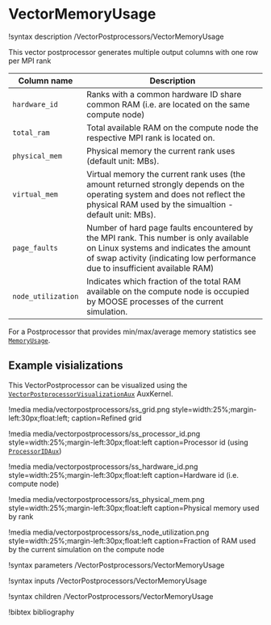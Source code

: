 # VectorMemoryUsage

!syntax description /VectorPostprocessors/VectorMemoryUsage

This vector postprocessor generates multiple output columns with one row per MPI rank

| Column name   | Description |
|---------------|--------------|
| `hardware_id` | Ranks with a common hardware ID share common RAM (i.e. are located on the same compute node)|
| `total_ram`   | Total available RAM on the compute node the respective MPI rank is located on.|
| `physical_mem`| Physical memory the current rank uses (default unit: MBs).|
| `virtual_mem` | Virtual memory the current rank uses (the amount returned strongly depends on the operating system and does not reflect the physical RAM used by the simualtion - default unit: MBs).|
| `page_faults` | Number of hard page faults encountered by the MPI rank. This number is only available on Linux systems and indicates the amount of swap activity (indicating low performance due to insufficient available RAM)|
| `node_utilization`| Indicates which fraction of the total RAM available on the compute node is occupied by MOOSE processes of the current simulation.|

For a Postprocessor that provides min/max/average memory statistics see
[`MemoryUsage`](/MemoryUsage.md).

## Example visializations

This VectorPostprocessor can be visualized using the
[`VectorPostprocessorVisualizationAux`](/VectorPostprocessorVisualizationAux.md)
AuxKernel.

<div style="clear:both"></div>

!media media/vectorpostprocessors/ss_grid.png style=width:25%;margin-left:30px;float:left;
    caption=Refined grid

!media media/vectorpostprocessors/ss_processor_id.png style=width:25%;margin-left:30px;float:left
    caption=Processor id (using [`ProcessorIDAux`](/ProcessorIDAux.md))

!media media/vectorpostprocessors/ss_hardware_id.png style=width:25%;margin-left:30px;float:left
    caption=Hardware id (i.e. compute node)

<div style="clear:both"></div>

!media media/vectorpostprocessors/ss_physical_mem.png style=width:25%;margin-left:30px;float:left
    caption=Physical memory used by rank

!media media/vectorpostprocessors/ss_node_utilization.png style=width:25%;margin-left:30px;float:left
    caption=Fraction of RAM used by the current simulation on the compute node

<div style="clear:both"></div>

!syntax parameters /VectorPostprocessors/VectorMemoryUsage

!syntax inputs /VectorPostprocessors/VectorMemoryUsage

!syntax children /VectorPostprocessors/VectorMemoryUsage

!bibtex bibliography
